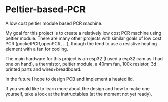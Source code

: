 # Peltier-based-PCR
A low cost peltier module based PCR machine.



My goal for this project is to create a relatively low cost PCR machine using peltier module. There are many other projects with similar goals of low cost PCR (pocketPCR,openPCR, ...), though the tend to use a resistive heating element with a fan for cooling.

The main hardware for this project is an esp32 (I used a esp32 cam as I had one on hand), a thermistor, peltier module, a 40mm fan, 100k resistor, 3d printed parts and wires+breadboard.

In the future I hope to design PCB and implement a heated lid.

If you would like to learn more about the design and how to make one yourself, take a look at the instructables (at the moment not yet ready).

